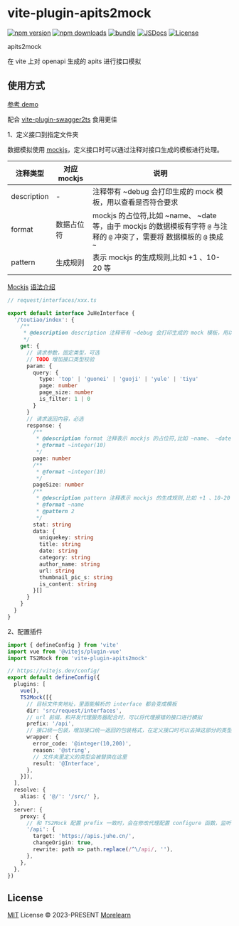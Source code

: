 # vite-plugin-apits2mock

[![npm version][npm-version-src]][npm-version-href]
[![npm downloads][npm-downloads-src]][npm-downloads-href]
[![bundle][bundle-src]][bundle-href]
[![JSDocs][jsdocs-src]][jsdocs-href]
[![License][license-src]][license-href]

apits2mock

在 vite 上对 openapi 生成的 apits 进行接口模拟

## 使用方式

[参考 demo](https://github.com/morelearn1990/vite-plugin-apits2mock/tree/main/examples/demo)

配合 [vite-plugin-swagger2ts](https://github.com/morelearn1990/vite-plugin-swagger2ts) 食用更佳

1、定义接口到指定文件夹

数据模拟使用 [mockjs](http://mockjs.com)，定义接口时可以通过注释对接口生成的模板进行处理。

| 注释类型 | 对应 mockjs | 说明 |
|-------|-------|-------|
| description | - | 注释带有 ~debug 会打印生成的 mock 模板，用以查看是否符合要求 |
| format | 数据占位符 | mockjs 的占位符,比如 ~name、 ~date 等，由于 mockjs 的数据模板有字符 `@` 与注释的 `@` 冲突了，需要将 数据模板的 `@` 换成 `~` |
| pattern | 生成规则 | 表示 mockjs 的生成规则,比如 +1 、10-20 等 |

[Mockjs](http://mockjs.com/examples.html#Text)
[语法介绍](https://github.com/nuysoft/Mock/wiki/Syntax-Specification)

```ts
// request/interfaces/xxx.ts

export default interface JuHeInterface {
  '/toutiao/index': {
    /**
     * @description description 注释带有 ~debug 会打印生成的 mock 模板，用以查看是否符合要求
     */
    get: {
      // 请求参数，固定类型，可选
      // TODO 增加接口类型校验
      param: {
        query: {
          type: 'top' | 'guonei' | 'guoji' | 'yule' | 'tiyu'
          page: number
          page_size: number
          is_filter: 1 | 0
        }
      }
      // 请求返回内容，必选
      response: {
        /**
         * @description format 注释表示 mockjs 的占位符,比如 ~name、 ~date 等
         * @format ~integer(10)
         */
        page: number
        /**
         * @format ~integer(10)
         */
        pageSize: number
        /**
         * @description pattern 注释表示 mockjs 的生成规则,比如 +1 、10-20 等
         * @format ~name
         * @pattern 2
         */
        stat: string
        data: {
          uniquekey: string
          title: string
          date: string
          category: string
          author_name: string
          url: string
          thumbnail_pic_s: string
          is_content: string
        }[]
      }
    }
  }
}
```

2、配置插件

```ts
import { defineConfig } from 'vite'
import vue from '@vitejs/plugin-vue'
import TS2Mock from 'vite-plugin-apits2mock'

// https://vitejs.dev/config/
export default defineConfig({
  plugins: [
    vue(),
    TS2Mock([{
      // 目标文件夹地址，里面能解析的 interface 都会变成模板
      dir: 'src/request/interfaces',
      // url 前缀，和开发代理服务器配合时，可以将代理报错的接口进行模拟
      prefix: '/api',
      // 接口统一包装，增加接口统一返回的包装格式，在定义接口时可以去掉这部分的类型定义
      wrapper: {
        error_code: '@integer(10,200)',
        reason: '@string',
        // 文件夹里定义的类型会被替换在这里
        result: '@Interface',
      },
    }]),
  ],
  resolve: {
    alias: { '@/': '/src/' },
  },
  server: {
    proxy: {
      // 和 TS2Mock 配置 prefix 一致时，会在修改代理配置 configure 函数，监听代理的事件进行处理数据模拟
      '/api': {
        target: 'https://apis.juhe.cn/',
        changeOrigin: true,
        rewrite: path => path.replace(/^\/api/, ''),
      },
    },
  },
})
```

## License

[MIT](./LICENSE) License © 2023-PRESENT [Morelearn](https://github.com/morelearn1990)

<!-- Badges -->

[npm-version-src]: https://img.shields.io/npm/v/vite-plugin-apits2mock?style=flat&colorA=080f12&colorB=1fa669
[npm-version-href]: https://npmjs.com/package/vite-plugin-apits2mock
[npm-downloads-src]: https://img.shields.io/npm/dm/vite-plugin-apits2mock?style=flat&colorA=080f12&colorB=1fa669
[npm-downloads-href]: https://npmjs.com/package/vite-plugin-apits2mock
[bundle-src]: https://img.shields.io/bundlephobia/minzip/vite-plugin-apits2mock?style=flat&colorA=080f12&colorB=1fa669&label=minzip
[bundle-href]: https://bundlephobia.com/result?p=vite-plugin-apits2mock
[license-src]: https://img.shields.io/github/license/morelearn1990/vite-plugin-apits2mock.svg?style=flat&colorA=080f12&colorB=1fa669
[license-href]: https://github.com/morelearn1990/vite-plugin-apits2mock/blob/main/LICENSE
[jsdocs-src]: https://img.shields.io/badge/jsdocs-reference-080f12?style=flat&colorA=080f12&colorB=1fa669
[jsdocs-href]: https://www.jsdocs.io/package/vite-plugin-apits2mock
